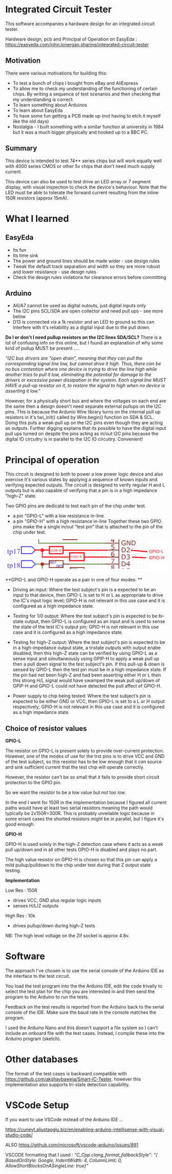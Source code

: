 Integrated Circuit Tester
=========================

This software accompanies a hardware design for an integrated circuit tester.

Hardware design, pcb and Principal of Operation on EasyEda : https://easyeda.com/john.lonergan.sharing/integrated-circuit-tester


Motivation
------

There were various motivations for building this:
- To test a bunch of chips I bought from eBay and AliExpress
- To allow me to check my understanding of the functioning of certain chips. By writing a sequence of test scenarios and then checking that my understanding is correct.
- To learn something about Arduinos
- To learn about EasyEda
- To have some fun getting a PCB made up (not having to etch it myself like the old days) 
- Nostalgia - I built something with a similar function at university in 1984 but it was a much bigger physically and hooked up to a BBC PC.

Summary
------

This device is intended to test 74** series chips but will work equally well with 4000 series CMOS or other 5v chips that don't need much supply current.

This device can also be used to test drive an LED array or 7 segment display, with visual inspection to check the device's behaviour. Note that the LED must be able to tolerate the forward current resulting from the inline 150R resistors (approx 15mA). 

What I learned
====

EasyEda
-----

- Its fun
- Its time sink
- The power and ground lines should be made wider - use design rules 
- Tweak the default track separation and width so they are more robust and lower resistance - use design rules
- Check the design rules violations for clearance errors before committing

Arduino
-----

- A6/A7 cannot be used as digital outouts, just digital inputs only
- The I2C pins SCL/SDA are open collector and need pull ups - see more below
- D13 is connected via a 1k resistor and an LED to ground so this can interfere with it's reliability as a digital input due to the pull down.

__Do I or don't I need pullup resistors on the I2C lines SDA/SCL?__ 
There is a lot of confusing info on this online, but I found an explanation of why some kind of pullup MUST be present ....
 
_"I2C bus drivers are "open drain", meaning that they can pull the corresponding signal line low, but cannot drive it high. Thus, there can be no bus contention where one device is trying to drive the line high while another tries to pull it low, eliminating the potential for damage to the drivers or excessive power dissipation in the system. Each signal line MUST HAVE a pull-up resistor on it, to restore the signal to high when no device is asserting it low."_
 
However, for a physically short bus and where the voltages on each end are the same then a design doesn't need separate external pullups on the I2C pins. This is because the Ardunio Wire library turns on the internal pull up resistors in it's twi_init() called by Wire.begin() function on SDA & SCL. Doing this puts a weak-pull up on the I2C pins even though they are acting as outputs. Further digging explains that its possible to have the digital input pull ups turned on despite the pins acting as in/out I2C pins because the digital IO circuitry is in parallel to the I2C IO circuitry. Convenient!

Principal of operation 
====

This circuit is designed to both to power a low power logic device and also exercise it's various states by applying a sequence of known inputs and verifying expected outputs.
The circuit is designed to verify regular H and L outputs but is also capable of verifying that a pin is in a high impedance "high-Z" state. 

Two GPIO pins are dedicatd to test each pin of the chip under test.
- a pin "GPIO-L" with a low resistance in-line 
- a pin "GPIO-H" with a high resistance in-line
Together these two GPIO pins make the a single in/out “test pin” that is attached to the pin of the chip under test.

![pin-config.png](pin-config.png)

**GPIO-L and GPIO-H operate as a pair in one of four modes:
**
- Driving an input: Where the test subject's pin is a expected to be an input to that device, then GPIO-L is set to H or L as appropriate to drive the IC's input logic level; GPIO-H is not relevant in this use case and it is configured as a high impedance state.
 
- Testing for 1/0 output: Where the test subject's pin is expected to be bi-state output, then GPIO-L is configured as an input and is used to sense the state of the test IC's output pin; GPIO-H is not relevant in this use case and it is configured as a high impedance state.
  
- Testing for high-Z output: Where the test subject's pin is expected to be in a high-impedance output state, a tristate outputs with output enabe disabled, then this high-Z state can be verified by using GPIO-L as a sense input and simultaneously using GPIP-H to apply a weak pull up then a pull down signal to the test subject's pin. If this pull-up & down is sensed by GPIO-L then the test pin must be in a high impedance state. If the pin had not been high-Z and had been asserting either H or L then this strong H/L signal would have swamped  the weak pull up/down of GPIP-H and GPIO-L could not have detected the pull affect of  GPIO-H.

- Power supply to chip being tested: Where the test subject’s pin is expected to be either GND or VCC, then GPIO-L is set to a L or  H output respectively; GPIO-H is not relevant in this use case and it is configured as a high impedance state.


Choice of resistor values
-------

__GPIO-L__

The resistor on GPIO-L is present solely to provide over-current protection. However, one of the modes of use for the trst pins is to drive VCC and GND of the test subject, so this resistor has to be low enough that it can source and sink sufficient current that the test chip will operate correctly.

However, the resistor can't be so small that it fails to provide short circuit protection to the GPIO pin.

So we want the resistor to be a low value but not too low.

In the end I went for 150R in the implementation because I figured all current paths would have at least two serial resistors meaning the path would typically be 2x150R=300R. This is probably unreliable logic because in some errant cases the shorted resistors might be in parallel, but I figure it's good enough. 

__GPIO-H__

GPIO-H is used solely in the high-Z detection case where it acts as a weak pull up/down and in all other tests GPIO-H is disabled and plays no part. 

The high value resistor on GPIO-H is chosen so that this pin can apply a mild pullup/pulldown to the chip under test during that Z output state testing.

__Implementation__

Low Res : 150R
- drives VCC, GND plus regular logic inputs
- senses H/L/Z outputs 

High Res : 10k
- drives pullup/down during high-Z tests

NB: The high level voltage on the Zif socket is approx 4.8v.

Software
========

The approach I've chosen is to use the serial console of the Arduino IDE as the interface to the test circuit. 

You load the test program into the the Arduino IDE, edit the code trivally to select the test plan for the chip you are interested in and then send the program to the Arduino to run the tests.

Feedback on the test results is reported from the Arduino back to the serial console of the IDE. Make sure the baud rate in the console matches the program.

I used the Arduino Nano and this doesn't support a file system so I can't include an onboard file with the test cases. Instead, I compile these into the Arduino program (sketch).

Other databases
===============

The format of the test cases is backward compatible with https://github.com/akshaybaweja/Smart-IC-Tester, however this implementation also supports  tri-state detection capability.



VSCode Setup
============

If you want to use VSCode instead of the Arduino IDE ...

https://cuneyt.aliustaoglu.biz/en/enabling-arduino-intellisense-with-visual-studio-code/

ALSO https://github.com/microsoft/vscode-arduino/issues/891

VSCODE formatting that I used :     _"C_Cpp.clang_format_fallbackStyle": "{ BasedOnStyle: Google, IndentWidth: 4, ColumnLimit: 0, AllowShortBlocksOnASingleLine: true}"_
